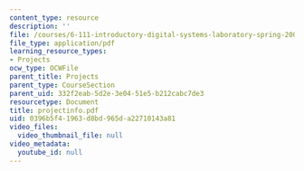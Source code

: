 ```yaml
---
content_type: resource
description: ''
file: /courses/6-111-introductory-digital-systems-laboratory-spring-2006/0396b5f41963d8bd965da22710143a81_projectinfo.pdf
file_type: application/pdf
learning_resource_types:
- Projects
ocw_type: OCWFile
parent_title: Projects
parent_type: CourseSection
parent_uid: 332f2eab-5d2e-3e04-51e5-b212cabc7de3
resourcetype: Document
title: projectinfo.pdf
uid: 0396b5f4-1963-d8bd-965d-a22710143a81
video_files:
  video_thumbnail_file: null
video_metadata:
  youtube_id: null
---
```

